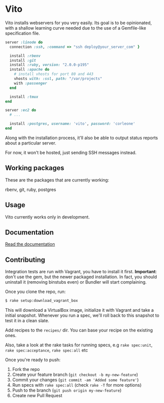 # Vito

Vito installs webservers for you very easily. Its goal is to be opinionated,
with a shallow learning curve needed due to the use of a Gemfile-like specification
file.

```ruby
server :linode do
  connection :ssh, :command => "ssh deploy@your_server_com" }

  install :rbenv
  install :git
  install :ruby, version: "2.0.0-p195"
  install :apache do
    # install vhosts for port 80 and 443
    vhosts with: :ssl, path: "/var/projects"
    with :passenger
  end

  install :tmux
end

server :ec2 do
  # ...

  install :postgres, username: 'vito', password: 'corleone'
end
```

Along with the installation process, it'll also be able to output status reports
about a particular server.

For now, it won't be hosted, just sending SSH messages instead.

## Working packages

These are the packages that are currently working:

rbenv, git, ruby, postgres

## Usage

Vito currently works only in development.

## Documentation

[Read the documentation](http://github.com/kurko/vito/blob/master/docs/manual.md)

## Contributing

Integration tests are run with Vagrant, you have to install it first. **Important**:
don't use the gem, but the newer packaged installation. In fact, you should
uninstall it (removing binstubs even) or Bundler will start complaining.

Once you clone the repo, run:

```bash
$ rake setup:download_vagrant_box
```

This will download a VirtualBox image, initialize it with Vagrant and take a
initial snapshot. Whenever you run a spec, we'll roll back to this snapshot
to test it in a clean slate.

Add recipes to the `recipes/` dir. You can base your recipe on the existing ones.

Also, take a look at the rake tasks for running specs, e.g `rake spec:unit`,
`rake spec:acceptance`, `rake spec:all` etc

Once you're ready to push:

1. Fork the repo
3. Create your feature branch (`git checkout -b my-new-feature`)
4. Commit your changes (`git commit -am 'Added some feature'`)
5. Run specs with `rake spec:all` (check `rake -T` for more options)
6. Push to the branch (`git push origin my-new-feature`)
7. Create new Pull Request
